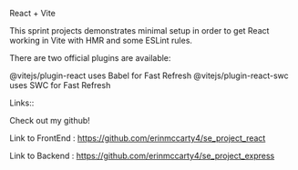 React + Vite

This sprint projects demonstrates minimal setup in order to get React working in Vite with HMR and some ESLint rules.

There are two official plugins are available:

@vitejs/plugin-react uses Babel for Fast Refresh
@vitejs/plugin-react-swc uses SWC for Fast Refresh

Links::

Check out my github!

Link to FrontEnd : https://github.com/erinmccarty4/se_project_react

Link to Backend : https://github.com/erinmccarty4/se_project_express
